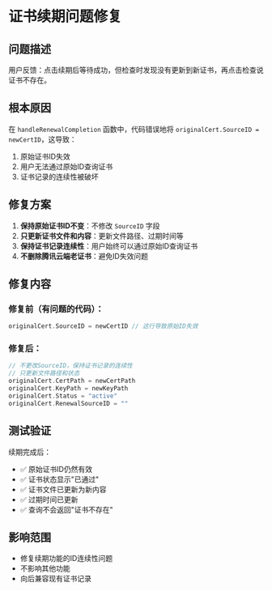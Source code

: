 # 证书续期问题修复

## 问题描述

用户反馈：点击续期后等待成功，但检查时发现没有更新到新证书，再点击检查说证书不存在。

## 根本原因

在 `handleRenewalCompletion` 函数中，代码错误地将 `originalCert.SourceID = newCertID`，这导致：

1. 原始证书ID失效
2. 用户无法通过原始ID查询证书
3. 证书记录的连续性被破坏

## 修复方案

1. **保持原始证书ID不变**：不修改 `SourceID` 字段
2. **只更新证书文件和内容**：更新文件路径、过期时间等
3. **保持证书记录连续性**：用户始终可以通过原始ID查询证书
4. **不删除腾讯云端老证书**：避免ID失效问题

## 修复内容

### 修复前（有问题的代码）：

```go
originalCert.SourceID = newCertID // 这行导致原始ID失效
```

### 修复后：

```go
// 不更改SourceID，保持证书记录的连续性
// 只更新文件路径和状态
originalCert.CertPath = newCertPath
originalCert.KeyPath = newKeyPath
originalCert.Status = "active"
originalCert.RenewalSourceID = ""
```

## 测试验证

续期完成后：

- ✅ 原始证书ID仍然有效
- ✅ 证书状态显示"已通过"
- ✅ 证书文件已更新为新内容
- ✅ 过期时间已更新
- ✅ 查询不会返回"证书不存在"

## 影响范围

- 修复续期功能的ID连续性问题
- 不影响其他功能
- 向后兼容现有证书记录